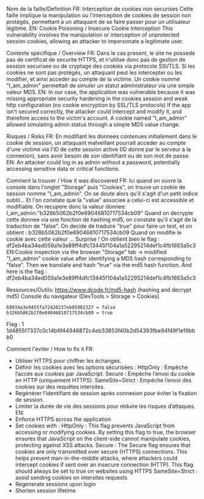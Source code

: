 Nom de la faille/Definition
FR: Interception de cookies non securises
Cette faille implique la manipulation ou l’interception de cookies de session non protégés, permettant à un attaquant de se faire passer pour un utilisateur légitime.
EN: Cookie Poisoning / Insecure Cookie Interception
This vulnerability involves the manipulation or interception of unprotected session cookies, allowing an attacker to impersonate a legitimate user.

Contexte spécifique / Overview
FR: Dans le cas present, le site ne possede pas de certificat de securite HTTPS, et n'utilise donc pas de gestion de session securisee ou de cryptage des cookies via protocole SSl/TLS.
Si les cookies ne sont pas protégés, un attaquant peut les intercepter ou les modifier, et ainsi acceder au compte de la victime.
Un cookie nommé "I_am_admin" permettait de simuler un statut administrateur via une simple valeur MD5.
EN: In our case, the application was vulnerable because it was missing appropriate security hardening in the cookies session and weak http configuration (no cookie encryption by SSL/TLS protocols)
If the app isn't secured correctly, the attacker could intercept and modify it, and therefore access to the victim's account.
A cookie named "I_am_admin" allowed simulating admin status through a simple MD5 value change.

Risques / Risks
FR: En modifiant les donnees contenues initialement dans le cookie de session, un attaquant malveillant pourrait acceder au compte d'une victime via l'ID de cette session active (ID donne par le serveur a la connexion), sans avoir besoin de son identifiant ou de son mot de passe.
EN: An attacker could log in as admin without a password, potentially accessing sensitive data or critical functions.

Comment la trouver / How it was discovered
FR: Ici quand on ouvre la console dans l'onglet "Storage" puis "Cookies", on trouve un cookie de session nomme "I_am_admin". On se doute alors qu'il s'agit d'un petit indice subtil... Et l'on constate que la "value" associee a celui-ci est accessible et modifiable.
On recupere donc la valeur donnee:
I_am_admin:"b326b5062b2f0e69046810717534cb09"
Quand on decrypte cette donnee via une fonction de hashing md5, on constate qu'il s'agit de la traduction de "false".
On decide de traduire "true" pour faire un test, et on obtient :
b326b5062b2f0e69046810717534cb09
Quand on modifie le cookie avec cette valeur ... Surprise ! On obtient bien le flag :
df2eb4ba34ed059a1e3e89ff4dfc13445f104a1a52295214def1c4fb1693a5c3
EN:Cookie inspection via the browser "Storage" tab → modified "I_am_admin" cookie value after identifying a MD5 hash corresponding to "false". Then we translate and hash "true" via the md5 hash function.
And here is the flag : df2eb4ba34ed059a1e3e89ff4dfc13445f104a1a52295214def1c4fb1693a5c3

Ressources/Outils:
https://www.dcode.fr/md5-hash (hashing and decrypt md5)
Console du navigateur (DevTools > Storage > Cookies)

    68934a3e9455fa72420237eb05902327 = false
    b326b5062b2f0e69046810717534cb09 = true

Flag :                                       1      1d4855f7337c0c14b6f44946872c4eb33853f40b2d54393fbe94f49f1e19bbb0

Comment l'eviter / How to fix it
FR:
- Utiliser HTTPS pour chiffrer les échanges.
- Définir les cookies avec les options sécurisées :
    HttpOnly : Empêche l’accès aux cookies par JavaScript.
    Secure : Empêche l’envoi du cookie en HTTP (uniquement HTTPS).
    SameSite=Strict : Empêche l’envoi des cookies sur des requêtes intersites.
- Regénérer l’identifiant de session après connexion pour éviter la fixation de session.
- Limiter la durée de vie des sessions pour réduire les risques d’attaques.
EN:
- Enforce HTTPS across the application
- Set cookies with :
    HttpOnly : This flag prevents JavaScript from accessing or modifying cookies. By setting this flag to true, the browser ensures that JavaScript on the client-side cannot manipulate cookies, protecting against XSS attacks.
    Secure : The Secure flag ensures that cookies are only transmitted over secure (HTTPS) connections. This helps prevent man-in-the-middle attacks, where attackers could intercept cookies if sent over an insecure connection (HTTP). This flag should always be set to true on websites using HTTPS
    SameSite=Strict : avoid sending cookies on intersites requests
- Regenerate sessions upon login
- Shorten session lifetime




